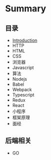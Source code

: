 # Summary

## 目录
* [Introduction](readme.md)
* HTTP
* HTML
* CSS
* 浏览器
* Javascript
* 算法
* Nodejs
* Babel
* Webpack
* Typescript
* Redux
* React
* 小程序
* 框架原理
* 面经

## 后端相关
* GO

